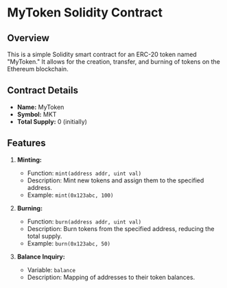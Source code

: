 # MyToken Solidity Contract

## Overview

This is a simple Solidity smart contract for an ERC-20 token named "MyToken." It allows for the creation, transfer, and burning of tokens on the Ethereum blockchain.

## Contract Details

- **Name:** MyToken
- **Symbol:** MKT
- **Total Supply:** 0 (initially)

## Features

1. **Minting:**
   - Function: `mint(address addr, uint val)`
   - Description: Mint new tokens and assign them to the specified address.
   - Example: `mint(0x123abc, 100)`

2. **Burning:**
   - Function: `burn(address addr, uint val)`
   - Description: Burn tokens from the specified address, reducing the total supply.
   - Example: `burn(0x123abc, 50)`

3. **Balance Inquiry:**
   - Variable: `balance`
   - Description: Mapping of addresses to their token balances.
  
   
